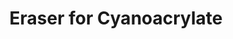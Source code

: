 ---
layout: product
title: "Eraser for Cyanoacrylate"
price: "800" 
desc: "Skidač superlepka"
img_path: "/assets/img/AK12017.webp"
brand: "AK"
available: false
special_offer: false
new: false
soon: false
cat: "070000"
subcat: "070200"
subsubcat: "070201"
sifra: "AK12017"
popular: false
spec: false
---